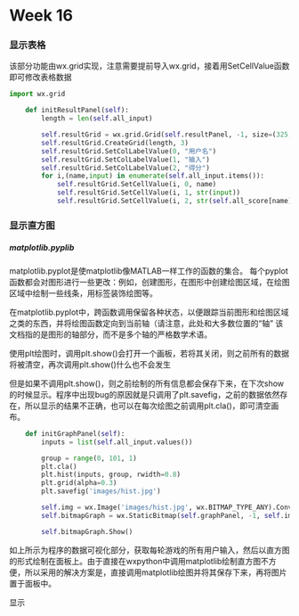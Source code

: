 # Week 16

### 显示表格

该部分功能由wx.grid实现，注意需要提前导入wx.grid，接着用SetCellValue函数即可修改表格数据

```python
import wx.grid

	def initResultPanel(self):
        length = len(self.all_input)

        self.resultGrid = wx.grid.Grid(self.resultPanel, -1, size=(325, 400), pos=(20, 20))
        self.resultGrid.CreateGrid(length, 3)
        self.resultGrid.SetColLabelValue(0, "用户名")
        self.resultGrid.SetColLabelValue(1, "输入")
        self.resultGrid.SetColLabelValue(2, "得分")
        for i,(name,input) in enumerate(self.all_input.items()):
            self.resultGrid.SetCellValue(i, 0, name)
            self.resultGrid.SetCellValue(i, 1, str(input))
            self.resultGrid.SetCellValue(i, 2, str(self.all_score[name]))
```



### 显示直方图

##### matplotlib.pyplib

matplotlib.pyplot是使matplotlib像MATLAB一样工作的函数的集合。 每个pyplot函数都会对图形进行一些更改：例如，创建图形，在图形中创建绘图区域，在绘图区域中绘制一些线条，用标签装饰绘图等。

在matplotlib.pyplot中，跨函数调用保留各种状态，以便跟踪当前图形和绘图区域之类的东西，并将绘图函数定向到当前轴（请注意，此处和大多数位置的“轴” 该文档指的是图形的轴部分，而不是多个轴的严格数学术语。

使用plt绘图时，调用plt.show()会打开一个画板，若将其关闭，则之前所有的数据将被清空，再次调用plt.show()什么也不会发生

但是如果不调用plt.show()，则之前绘制的所有信息都会保存下来，在下次show的时候显示。程序中出现bug的原因就是只调用了plt.savefig，之前的数据依然存在，所以显示的结果不正确，也可以在每次绘图之前调用plt.cla()，即可清空画布。

```python
    def initGraphPanel(self):
        inputs = list(self.all_input.values())

        group = range(0, 101, 1)
        plt.cla()
        plt.hist(inputs, group, rwidth=0.8)
        plt.grid(alpha=0.3)
        plt.savefig('images/hist.jpg')

        self.img = wx.Image('images/hist.jpg', wx.BITMAP_TYPE_ANY).ConvertToBitmap()
        self.bitmapGraph = wx.StaticBitmap(self.graphPanel, -1, self.img, (0, 0))

        self.bitmapGraph.Show()
```

如上所示为程序的数据可视化部分，获取每轮游戏的所有用户输入，然后以直方图的形式绘制在面板上。由于直接在wxpython中调用matplotlib绘制直方图不方便，所以采用的解决方案是，直接调用matplotlib绘图并将其保存下来，再将图片置于面板中。

显示